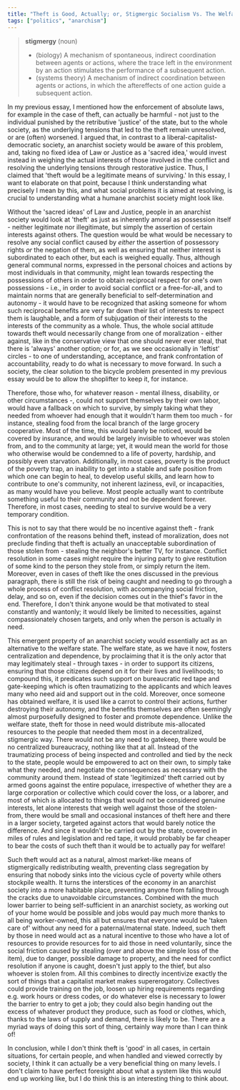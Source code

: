```yaml
---
title: "Theft is Good, Actually; or, Stigmergic Socialism Vs. The Welfare State"
tags: ["politics", "anarchism"]
---
```


> **stigmergy** (noun)
> - (biology) A mechanism of spontaneous, indirect coordination between agents or actions, where the trace left in the environment by an action stimulates the performance of a subsequent action.
> - (systems theory) A mechanism of indirect coordination between agents or actions, in which the aftereffects of one action guide a subsequent action.

In my previous essay, I mentioned how the enforcement of absolute laws, for example in the case of theft, can actually be harmful - not just to the individual punished by the retributive 'justice' of the state, but to the whole society, as the underlying tensions that led to the theft remain unresolved, or are (often) worsened. I argued that, in contrast to a liberal-capitalist-democratic society, an anarchist society would be aware of this problem, and, taking no fixed idea of Law or Justice as a 'sacred idea,' would invest instead in weighing the actual interests of those involved in the conflict and resolving the underlying tensions through restorative justice. Thus, I claimed that 'theft would be a legitimate means of surviving.' In this essay, I want to elaborate on that point, because I think understanding what precisely I mean by this, and what social problems it is aimed at resolving, is crucial to understanding what a humane anarchist society might look like.

Without the 'sacred ideas' of Law and Justice, people in an anarchist society would look at 'theft' as just as inherently amoral as possession itself - neither legitimate nor illegitimate, but simply the assertion of certain interests against others. The question would be what would be necessary to resolve any social conflict caused by _either_ the assertion of possessory rights _or_ the negation of them, as well as ensuring that neither interest is subordinated to each other, but each is weighed equally. Thus, although general communal norms, expressed in the personal choices and actions by most individuals in that community, might lean towards respecting the possessions of others in order to obtain reciprocal respect for one's own possessions - i.e., in order to avoid social conflict or a free-for-all, and to maintain norms that are generally beneficial to self-determination and autonomy - it would have to be recognized that asking someone for whom such reciprocal benefits are very far down their list of interests to respect them is laughable, and a form of subjugation of their interests to the interests of the community as a whole. Thus, the whole social attitude towards theft would necessarily change from one of moralization - either against, like in the conservative view that one should never ever steal, that there is 'always' another option; or for, as we see occasionally in 'leftist' circles - to one of understanding, acceptance, and frank confrontation of accountability, ready to do what is necessary to move forward. In such a society, the clear solution to the bicycle problem presented in my previous essay would be to allow the shoplifter to keep it, for instance.

Therefore, those who, for whatever reason - mental illness, disability, or other circumstances -, could not support themselves by their own labor, would have a fallback on which to survive, by simply taking what they needed from whoever had enough that it wouldn't harm them too much - for instance, stealing food from the local branch of the large grocery cooperative. Most of the time, this would barely be noticed, would be covered by insurance, and would be largely invisible to whoever was stolen from, and to the community at large; yet, it would mean the world for those who otherwise would be condemned to a life of poverty, hardship, and possibly even starvation. Additionally, in most cases, poverty is the product of the poverty trap, an inability to get into a stable and safe position from which one can begin to heal, to develop useful skills, and learn how to contribute to one's community, not inherent laziness, evil, or incapacities, as many would have you believe. Most people actually want to contribute something useful to their community and not be dependent forever. Therefore, in most cases, needing to steal to survive would be a very temporary condition.

This is not to say that there would be no incentive against theft - frank confrontation of the reasons behind theft, instead of moralization, does not preclude finding that theft is actually an unacceptable subordination of those stolen from - stealing the neighbor's better TV, for instance. Conflict resolution in some cases might require the injuring party to give restitution of some kind to the person they stole from, or simply return the item. Moreover, even in cases of theft like the ones discussed in the previous paragraph, there is still the risk of being caught and needing to go through a whole process of conflict resolution, with accompanying social friction, delay, and so on, even if the decision comes out in the thief's favor in the end. Therefore, I don't think anyone would be that motivated to steal constantly and wantonly; it would likely be limited to necessities, against compassionately chosen targets, and only when the person is actually in need.

This emergent property of an anarchist society would essentially act as an alternative to the welfare state. The welfare state, as we have it now, fosters centralization and dependence, by proclaiming that it is the only actor that may legitimately steal - through taxes - in order to support its citizens, ensuring that those citizens depend on it for their lives and livelihoods; to compound this, it predicates such support on bureaucratic red tape and gate-keeping which is often traumatizing to the applicants and which leaves many who need aid and support out in the cold. Moreover, once someone has obtained welfare, it is used like a carrot to control their actions, further destroying their autonomy, and the benefits themselves are often seemingly almost purposefully designed to foster and promote dependence. Unlike the welfare state, theft for those in need would distribute mis-allocated resources to the people that needed them most in a decentralized, stigmergic way. There would not be any need to gatekeep, there would be no centralized bureaucracy, nothing like that at all. Instead of the traumatizing process of being inspected and controlled and tied by the neck to the state, people would be empowered to act on their own, to simply take what they needed, and negotiate the consequences as necessary with the community around them. Instead of state 'legitimized' theft carried out by armed goons against the entire populace, irrespective of whether they are a large corporation or collective which could cover the loss, or a laborer, and most of which is allocated to things that would not be considered genuine interests, let alone interests that weigh well against those of the stolen-from, there would be small and occasional instances of theft here and there in a larger society, targeted against actors that would barely notice the difference. And since it wouldn't be carried out by the state, covered in miles of rules and legislation and red tape, it would probably be far cheaper to bear the costs of such theft than it would be to actually pay for welfare!

Such theft would act as a natural, almost market-like means of stigmergically redistributing wealth, preventing class segregation by ensuring that nobody sinks into the vicious cycle of poverty while others stockpile wealth. It turns the interstices of the economy in an anarchist society into a more habitable place, preventing anyone from falling through the cracks due to unavoidable circumstances. Combined with the much lower barrier to being self-sufficient in an anarchist society, as working out of your home would be possible and jobs would pay much more thanks to all being worker-owned, this all but ensures that everyone would be 'taken care of' without any need for a paternal/maternal state. Indeed, such theft by those in need would act as a natural incentive to those who have a lot of resources to provide resources for to aid those in need voluntarily, since the social friction caused by stealing (over and above the simple loss of the item), due to danger, possible damage to property, and the need for conflict resolution if anyone is caught, doesn't just apply to the thief, but also whoever is stolen from. All this combines to directly incentivize exactly the sort of things that a capitalist market makes supererogatory. Collectives could provide training on the job, loosen up hiring requirements regarding e.g. work hours or dress codes, or do whatever else is necessary to lower the barrier to entry to get a job; they could also begin handing out the excess of whatever product they produce, such as food or clothes, which, thanks to the laws of supply and demand, there is likely to be. There are a myriad ways of doing this sort of thing, certainly way more than I can think of!

In conclusion, while I don't think theft is 'good' in all cases, in certain situations, for certain people, and when handled and viewed correctly by society, I think it can actually be a very beneficial thing on many levels. I don't claim to have perfect foresight about what a system like this would end up working like, but I do think this is an interesting thing to think about.